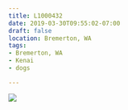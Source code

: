 ```yaml
---
title: L1000432
date: 2019-03-30T09:55:02-07:00
draft: false
location: Bremerton, WA
tags:
- Bremerton, WA
- Kenai
- dogs

---
```

![](https://d17enza3bfujl8.cloudfront.net/L1000432.jpg)
